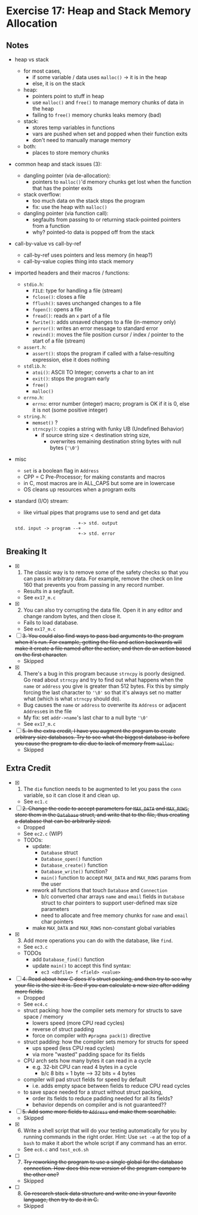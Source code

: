 # Exercise 17: Heap and Stack Memory Allocation

## Notes

- heap vs stack
  - for most cases,
    - if some variable / data uses `malloc()` -> it is in the heap
    - else, it is on the stack
  - heap:
    - pointers point to stuff in heap
    - use `malloc()` and `free()` to manage memory chunks of data in the heap
    - failing to `free()` memory chunks leaks memory (bad)
  - stack:
    - stores temp variables in functions
    - vars are pushed when set and popped when their function exits
    - don't need to manually manage memory
  - both:
    - places to store memory chunks
- common heap and stack issues (3):
  - dangling pointer (via de-allocation):
    - pointers to `malloc()`'d memory chunks get lost when the function that has the pointer exits
  - stack overflow:
    - too much data on the stack stops the program
    - fix: use the heap with `malloc()`
  - dangling pointer (via function call):
    - segfaults from passing to or returning stack-pointed pointers from a function
    - why? pointed-to data is popped off from the stack
- call-by-value vs call-by-ref
  - call-by-ref uses pointers and less memory (in heap?)
  - call-by-value copies thing into stack memory
- imported headers and their macros / functions:
  - `stdio.h`:
    - `FILE`: type for handling a file (stream)
    - `fclose()`: closes a file
    - `fflush()`: saves unchanged changes to a file
    - `fopen()`: opens a file
    - `fread()`: reads an `x` part of a file
    - `fwrite()`: adds unsaved changes to a file (in-memory only)
    - `perror()`: writes an error message to standard error
    - `rewind()`: moves the file position cursor / index / pointer to the start of a file (stream)
  - `assert.h`:
    - `assert()`: stops the program if called with a false-resulting expression, else it does nothing
  - `stdlib.h`:
    - `atoi()`: ASCII TO Integer; converts a char to an int
    - `exit()`: stops the program early
    - `free()`
    - `malloc()`
  - `errno.h`:
    - `errno`: error number (integer) macro; program is OK if it is 0, else it is not (some positive integer)
  - `string.h`:
    - `memset()` ?
    - `strncpy()`: copies a string with funky UB (Undefined Behavior)
      - if source string size < destination string size,
        - overwrites remaining destination string bytes with null bytes (`'\0'`)
- misc
  - `set` is a boolean flag in `Address`
  - CPP = C Pre-Processor; for making constants and macros
  - in C, most macros are in ALL_CAPS but some are in lowercase
  - OS cleans up resources when a program exits
- standard (I/O) stream:

  - like virtual pipes that programs use to send and get data

  ```
                          +-> std. output
  std. input -> program --+
                          +-> std. error
  ```

## Breaking It

- [x] 1. The classic way is to remove some of the safety checks so that you can pass in arbitrary data. For example, remove the check on line 160 that prevents you from passing in any record number.
  - Results in a segfault.
  - See `ex17_m.c`
- [x] 2. You can also try corrupting the data file. Open it in any editor and change random bytes, and then close it.
  - Fails to load database.
  - See `ex17_m.c`
- [ ] ~~3. You could also find ways to pass bad arguments to the program when it's run. For example, getting the file and action backwards will make it create a file named after the action, and then do an action based on the first character.~~
  - Skipped
- [x] 4. There's a bug in this program because `strncpy` is poorly designed. Go read about `strncpy` and try to find out what happens when the `name` or `address` you give is greater than 512 bytes. Fix this by simply forcing the last character to `'\0'` so that it's always set no matter what (which is what `strncpy` should do).
  - Bug causes the `name` or `address` to overwrite its `Address` or adjacent `Address`es in the file
  - My fix: set `addr->name`'s last char to a null byte `'\0'`
  - See `ex17_m.c`
- [ ] ~~5. In the extra credit, I have you augment the program to create arbitrary size databases. Try to see what the biggest database is before you cause the program to die due to lack of memory from `malloc`.~~
  - Skipped

## Extra Credit

- [x] 1. The `die` function needs to be augmented to let you pass the `conn` variable, so it can close it and clean up.
  - See `ec1.c`
- [ ] ~~2. Change the code to accept parameters for `MAX_DATA` and `MAX_ROWS`, store them in the `Database` struct, and write that to the file, thus creating a database that can be arbitrarily sized.~~
  - Dropped
  - See `ec2.c` (WIP)
  - TODOs:
    - update:
      - `Database` struct
      - `Database_open()` function
      - `Database_create()` function
      - `Database_write()` function?
      - `main()` function to accept `MAX_DATA` and `MAX_ROWS` params from the user
    - rework all functions that touch `Database` and `Connection`
      - b/c converted char arrays `name` and `email` fields in `Database` struct to char pointers to support user-defined max size parameters
      - need to allocate and free memory chunks for `name` and `email` char pointers
    - make `MAX_DATA` and `MAX_ROWS` non-constant global variables
- [x] 3. Add more operations you can do with the database, like `find`.
  - See `ec3.c`
  - TODOs
    - add `Database_find()` function
    - update `main()` to accept this find syntax:
      - `ec3 <dbfile> f <field> <value>`
- [ ] ~~4. Read about how C does it's struct packing, and then try to see why your file is the size it is. See if you can calculate a new size after adding more fields.~~
  - Dropped
  - See `ec4.c`
  - struct packing: how the compiler sets memory for structs to save space / memory
    - lowers speed (more CPU read cycles)
    - reverse of struct padding
    - force on compiler with `#pragma pack(1)` directive
  - struct padding: how the compiler sets memory for structs for speed
    - ups speed (less CPU read cycles)
    - via more "wasted" padding space for its fields
  - CPU arch sets how many bytes it can read in a cycle
    - e.g. 32-bit CPU can read 4 bytes in a cycle
      - b/c 8 bits = 1 byte --> 32 bits = 4 bytes
  - compiler will pad struct fields for speed by default
    - i.e. adds empty space between fields to reduce CPU read cycles
  - to save space needed for a struct without struct packing,
    - order its fields to reduce padding needed for all its fields?
    - behavior depends on compiler and is not guaranteed??
- [ ] ~~5. Add some more fields to `Address` and make them searchable.~~
  - Skipped
- [x] 6. Write a shell script that will do your testing automatically for you by running commands in the right order. Hint: Use `set -e` at the top of a `bash` to make it abort the whole script if any command has an error.
  - See `ec6.c` and `test_ec6.sh`
- [ ] 7. ~~Try reworking the program to use a single global for the database connection. How does this new version of the program compare to the other one?~~
  - Skipped
- [ ] 8. ~~Go research stack data structure and write one in your favorite language, then try to do it in C.~~
  - Skipped
